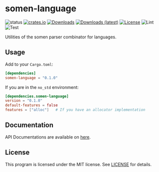 # somen-language
![status](https://img.shields.io/badge/status-Active-brightgreen?style=flat-square)
[![crates.io](https://img.shields.io/crates/v/somen-language?style=flat-square)](https://crates.io/crates/somen-language)
[![Downloads](https://img.shields.io/crates/d/somen-language?style=flat-square)](https://crates.io/crates/somen-language)
[![Downloads (latest)](https://img.shields.io/crates/dv/somen?style=flat-square)](https://crates.io/crates/somen)
[![License](https://img.shields.io/crates/l/somen-language?style=flat-square)](https://github.com/watcol/somen-language/blob/main/LICENSE)
![Lint](https://img.shields.io/github/workflow/status/watcol/somen-language/Lint?label=lint&style=flat-square)
![Test](https://img.shields.io/github/workflow/status/watcol/somen-language/Test?label=test&style=flat-square)

Utilities of the somen parser combinator for languages.

## Usage
Add to your `Cargo.toml`:
```toml
[dependencies]
somen-language = "0.1.0"
```

If you are in the `no_std` environment:
```toml
[dependencies.somen-language]
version = "0.1.0"
default-features = false
features = ["alloc"]   # If you have an allocator implementation
```

## Documentation
API Documentations are available on [here](https://docs.rs/somen-language).

## License
This program is licensed under the MIT license.
See [LICENSE](https://github.com/watcol/somen-language/blob/main/LICENSE) for details.
